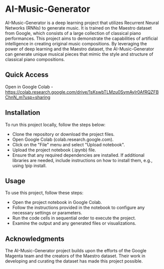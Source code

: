 # AI-Music-Generator
AI-Music-Generator is a deep learning project that utilizes Recurrent Neural Networks (RNNs) to generate music. It is trained on the Maestro dataset from Google, which consists of a large collection of classical piano performances.
This project aims to demonstrate the capabilities of artificial intelligence in creating original music compositions. By leveraging the power of deep learning and the Maestro dataset, the AI-Music-Generator can generate unique musical pieces that mimic the style and structure of classical piano compositions.

## Quick Access
Open in Google Colab - https://colab.research.google.com/drive/1sKswbTLMzu0SymAylr0AfRQZFBChnN_m?usp=sharing

## Installation
To run this project locally, follow the steps below:

- Clone the repository or download the project files.
- Open Google Colab (colab.research.google.com).
- Click on the "File" menu and select "Upload notebook".
- Upload the project notebook (.ipynb) file.
- Ensure that any required dependencies are installed. If additional libraries are needed, include instructions on how to install them, e.g., using !pip install.
## Usage
To use this project, follow these steps:

- Open the project notebook in Google Colab.
- Follow the instructions provided in the notebook to configure any necessary settings or parameters.
- Run the code cells in sequential order to execute the project.
- Examine the output and any generated files or visualizations.

## Acknowledgments
The AI-Music-Generator project builds upon the efforts of the Google Magenta team and the creators of the Maestro dataset. Their work in developing and curating the dataset has made this project possible.
